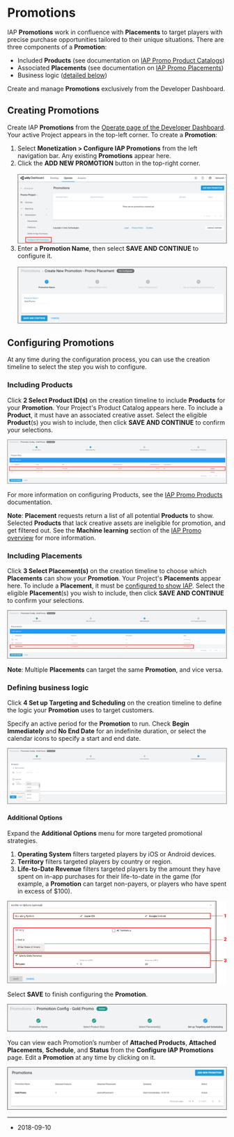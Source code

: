 # Promotions

IAP __Promotions__ work in confluence with __Placements__ to target players with precise purchase opportunities tailored to their unique situations. There are three components of a __Promotion__:

* Included __Products__ (see documentation on [IAP Promo Product Catalogs](https://docs.unity3d.com/Manual/IAPPromoProducts))
* Associated __Placements__ (see documentation on [IAP Promo Placements](https://docs.unity3d.com/Manual/IAPPromoPlacements))
* Business logic ([detailed below](#BusinessLogic))    

Create and manage __Promotions__ exclusively from the Developer Dashboard. 

## Creating Promotions
Create IAP __Promotions__ from the [Operate page of the Developer Dashboard](https://operate.dashboard.unity3d.com/). Your active Project appears in the top-left corner. To create a __Promotion__: 

1. Select __Monetization &gt; Configure IAP Promotions__ from the left navigation bar. Any existing __Promotions__ appear here.
2. Click the __ADD NEW PROMOTION__ button in the top-right corner. <br/><br/> ![Creating a new Promotion on the Developer Dashboard](../uploads/Main/AddPromotion.png)
3. Enter a __Promotion Name__, then select __SAVE AND CONTINUE__ to configure it. <br/><br/>![Naming a Promotion](../uploads/Main/NamePromotion.png)

## Configuring Promotions
At any time during the configuration process, you can use the creation timeline to select the step you wish to configure.

### Including Products
Click __2 Select Product ID(s)__ on the creation timeline to include __Products__ for your __Promotion__. Your Project's Product Catalog appears here. To include a __Product__, it must have an associated creative asset. Select the eligible __Product__(s) you wish to include, then click __SAVE AND CONTINUE__ to confirm your selections. 

![Selecting Products for inclusion in your Promotion on the Developer Dashboard](../uploads/Main/AddPromoProducts.png)

For more information on configuring Products, see the [IAP Promo Products](https://docs.unity3d.com/Manual/IAPPromoProducts) documentation. 

**Note**: __Placement__ requests return a list of all potential __Products__ to show. Selected __Products__ that lack creative assets are ineligible for promotion, and get filtered out. See the __Machine learning__ section of the [IAP Promo overview](https://docs.unity3d.com/Manual/IAPPromo) for more information.

### Including Placements
Click __3 Select Placement(s)__ on the creation timeline to choose which __Placements__ can show your __Promotion__. Your Project's __Placements__ appear here. To include a __Placement__, it must be [configured to show IAP](https://docs.unity3d.com/Manual/IAPPromoPlacements). Select the eligible __Placement__(s) you wish to include, then click __SAVE AND CONTINUE__ to confirm your selections.

![Selecting Placements for inclusion in your Promotion on the Developer Dashboard](../uploads/Main/SelectPlacements.png)

**Note**: Multiple __Placements__ can target the same __Promotion__, and vice versa.

<a name = "BusinessLogic"></a>
### Defining business logic
Click __4 Set up Targeting and Scheduling__ on the creation timeline to define the logic your __Promotion__ uses to target customers.

Specify an active period for the __Promotion__ to run. Check __Begin Immediately__ and __No End Date__ for an indefinite duration, or select the calendar icons to specify a start and end date. 

![Specifying an active period for your Promotion on the Developer Dashboard](../uploads/Main/Scheduling.png)

#### Additional Options
Expand the __Additional Options__ menu for more targeted promotional strategies.

1. __Operating System__ filters targeted players by iOS or Android devices.
2. __Territory__ filters targeted players by country or region.
3. __Life-to-Date Revenue__ filters targeted players by the amount they have spent on in-app purchases for their life-to-date in the game (for example, a __Promotion__ can target non-payers, or players who have spent in excess of $100). 

![Selecting targeted business criteria for Promotions on the Developer Dashboard](../uploads/Main/BusinessCriteria.png)

Select __SAVE__ to finish configuring the __Promotion__.

![A successfully activated Promotion](../uploads/Main/ActivePromo.png)

You can view each Promotion’s number of __Attached Products__, __Attached Placements__, __Schedule__, and __Status__ from the __Configure IAP Promotions__ page. Edit a __Promotion__ at any time by clicking on it. 

![A successfully saved Promotion](../uploads/Main/SavedPromo.png)



-----
* <span class="page-edit">2018-09-10  <!-- include IncludeTextAmendPageYesEdit --></span>